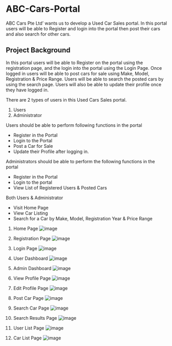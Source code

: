 # ABC-Cars-Portal
ABC Cars Pte Ltd’ wants us to develop a Used Car Sales portal. In this portal users will be able to Register and login into the portal then post their cars and also search for other cars.


## Project Background
In this portal users will be able to Register on the portal using the registration page, and the login into the portal using the Login Page. Once logged in users will be able to post cars for sale using Make, Model, Registration & Price Range. Users will be able to search the posted cars by using the search page. Users will also be able to update their profile once they have logged in.

There are 2 types of users in this Used Cars Sales portal.
1. Users
2. Administrator

Users should be able to perform following functions in the portal
* Register in the Portal
* Login to the Portal
* Post a Car for Sale
* Update their Profile after logging in.

Administrators should be able to perform the following functions in the portal
* Register in the Portal
* Login to the portal
* View List of Registered Users & Posted Cars

Both Users & Administrator
* Visit Home Page
* View Car Listing
* Search for a Car by Make, Model, Registration Year & Price Range


1. Home Page
![image](https://user-images.githubusercontent.com/91181779/134578343-78aa8d6e-57f1-4236-95fa-aa8d3e7d2227.png)

2. Registration Page
![image](https://user-images.githubusercontent.com/91181779/134578372-abeeba8c-8830-419c-a63b-2b013bf4b6bb.png)

3. Login Page
![image](https://user-images.githubusercontent.com/91181779/134578746-0a330ed7-18d7-43d8-8775-c9f7173a9a75.png)

4. User Dashboard
![image](https://user-images.githubusercontent.com/91181779/134578765-4d4f113e-434e-47e1-8016-97704a31d265.png)

5. Admin Dashboard
![image](https://user-images.githubusercontent.com/91181779/134578776-8257b41c-c8f7-498b-8aaf-62a935b38576.png)

6. View Profile Page
![image](https://user-images.githubusercontent.com/91181779/134578835-97265b89-454d-45d6-9010-2c1b4234e789.png)

7. Edit Profile Page
![image](https://user-images.githubusercontent.com/91181779/134578844-66c91f1c-8b33-40e6-a2ae-411c34595cbc.png)

8. Post Car Page
![image](https://user-images.githubusercontent.com/91181779/134578867-254b17d3-eb99-41cb-8588-45f5a32342f2.png)

9. Search Car Page
![image](https://user-images.githubusercontent.com/91181779/134578897-b0df1042-971b-47a9-a13c-5288bc9158b3.png)


10. Search Results Page
![image](https://user-images.githubusercontent.com/91181779/134578920-4cc55cb4-f53d-4b82-ac75-b6b649b008d4.png)

11. User List Page
![image](https://user-images.githubusercontent.com/91181779/134578930-863a7db0-591b-4f19-8861-e4d65ce8f36f.png)

12. Car List Page
![image](https://user-images.githubusercontent.com/91181779/134578947-7de16602-3435-4112-975a-daa6f2a9556e.png)


